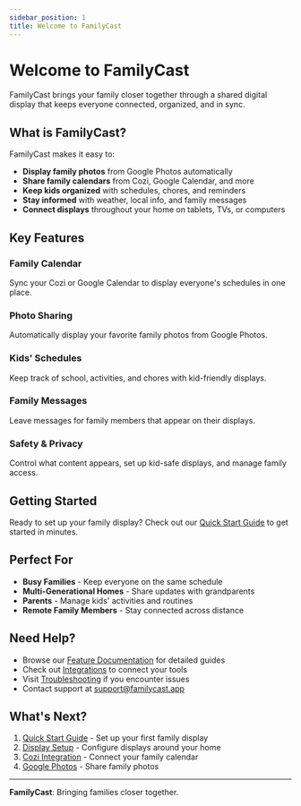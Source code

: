 ```yaml
---
sidebar_position: 1
title: Welcome to FamilyCast
---
```


# Welcome to FamilyCast

FamilyCast brings your family closer together through a shared digital display that keeps everyone connected, organized, and in sync.

## What is FamilyCast?

FamilyCast makes it easy to:

- **Display family photos** from Google Photos automatically
- **Share family calendars** from Cozi, Google Calendar, and more
- **Keep kids organized** with schedules, chores, and reminders
- **Stay informed** with weather, local info, and family messages
- **Connect displays** throughout your home on tablets, TVs, or computers

## Key Features

### Family Calendar
Sync your Cozi or Google Calendar to display everyone's schedules in one place.

### Photo Sharing
Automatically display your favorite family photos from Google Photos.

### Kids' Schedules
Keep track of school, activities, and chores with kid-friendly displays.

### Family Messages
Leave messages for family members that appear on their displays.

### Safety & Privacy
Control what content appears, set up kid-safe displays, and manage family access.

## Getting Started

Ready to set up your family display? Check out our [Quick Start Guide](./quick-start.md) to get started in minutes.

## Perfect For

- **Busy Families** - Keep everyone on the same schedule
- **Multi-Generational Homes** - Share updates with grandparents
- **Parents** - Manage kids' activities and routines
- **Remote Family Members** - Stay connected across distance

## Need Help?

- Browse our [Feature Documentation](../features/family-calendar.md) for detailed guides
- Check out [Integrations](../integrations/cozi-integration.md) to connect your tools
- Visit [Troubleshooting](../troubleshooting/common-issues.md) if you encounter issues
- Contact support at [support@familycast.app](mailto:support@familycast.app)

## What's Next?

1. [Quick Start Guide](./quick-start.md) - Set up your first family display
2. [Display Setup](./display-setup.md) - Configure displays around your home
3. [Cozi Integration](../integrations/cozi-integration.md) - Connect your family calendar
4. [Google Photos](../integrations/google-photos.md) - Share family photos

---

**FamilyCast**: Bringing families closer together.
